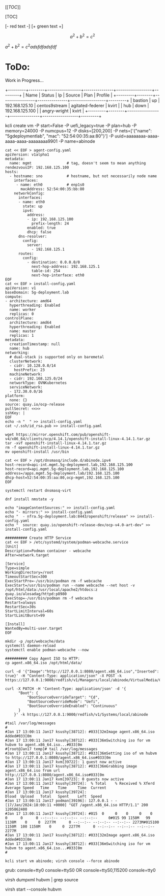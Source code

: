 
 [[_TOC_]]

 [TOC]

 [- red text -]
[+ green text +]
```math
a^2+b^2=c^2
```
$`a^2+b^2=c^2
adsfdf
adsfdf
`$ 

# ToDo:
Work in Progress...

>>>
+---------+--------+-----------------+---------------+------------------+---------+
|   Name  | Status |        Ip       |     Source    |       Plan       | Profile |
+---------+--------+-----------------+---------------+------------------+---------+
| bastion |   up   |  192.168.125.10 | centos9stream | agitated-federer |  kvirt  |
|   hub   |  down  | 192.168.125.100 |               |   angry-wright   |  kvirt  |
+---------+--------+-----------------+---------------+------------------+---------+
>>>


>>>
kcli create vm -P start=False -P uefi_legacy=true -P plan=hub -P memory=24000 -P numcpus=12 -P disks=[200,200] -P nets=['{"name": "5gdeploymentlab", "mac": "52:54:00:35:aa:80"}'] -P uuid=aaaaaaaa-aaaa-aaaa-aaaa-aaaaaaaa9901 -P name=abinode
>>>


```
cat << EOF > agent-config.yaml
apiVersion: v1alpha1
metadata:
  name: mgmt				# tag, doesn't seem to mean anything
rendezvousIP: 192.168.125.100
hosts:
  - hostname: sno			# hostname, but not necessarily node name
    interfaces:
     - name: eth0			# enp1s0
       macAddress: 52:54:00:35:bb:80
    networkConfig:
      interfaces:
      - name: eth0
        state: up
        ipv4:
          address:
          - ip: 192.168.125.100
            prefix-length: 24
          enabled: true
          dhcp: false
      dns-resolver:
        config:
          server:
            - 192.168.125.1
      routes:
        config:
          - destination: 0.0.0.0/0
            next-hop-address: 192.168.125.1
            table-id: 254
            next-hop-interface: eth0
EOF
cat << EOF > install-config.yaml
apiVersion: v1
baseDomain: 5g-deployment.lab
compute:
- architecture: amd64
  hyperthreading: Enabled
  name: worker
  replicas: 0
controlPlane:
  architecture: amd64
  hyperthreading: Enabled
  name: master
  replicas: 1
metadata:
  creationTimestamp: null
  name: hub
networking:
  # dual-stack is supported only on baremetal
  clusterNetwork:
  - cidr: 10.128.0.0/14
    hostPrefix: 23
  machineNetwork:
  - cidr: 192.168.125.0/24
  networkType: OVNKubernetes
  serviceNetwork:
  - 172.30.0.0/16
platform:
  none: {}
source: quay.io/ocp-release
pullSecret: <<>>
sshKey: |
EOF
echo -n "  " >> install-config.yaml
cat ~/.ssh/id_rsa.pub >> install-config.yaml
```


```
wget https://mirror.openshift.com/pub/openshift-v4/x86_64/clients/ocp/4.14.1/openshift-install-linux-4.14.1.tar.gz
tar -xvf openshift-install-linux-4.14.1.tar.gz
rm -f openshift-install-linux-4.14.1.tar.gz
mv openshift-install /usr/bin
```

```
cat << EOF > /opt/dnsmasq/include.d/abinode.ipv4
host-record=api-int.mgmt.5g-deployment.lab,192.168.125.100
host-record=api.mgmt.5g-deployment.lab,192.168.125.100
address=/apps.mgmt.5g-deployment.lab/192.168.125.100
dhcp-host=52:54:00:35:aa:80,ocp-mgmt,192.168.125.100
EOF
```
```
systemctl restart dnsmasq-virt
```

```
dnf install nmstate -y
```

```
echo "imageContentSources:" >> install-config.yaml
echo "- mirrors:" >> install-config.yaml
echo "  - nfra.5g-deployment.lab:8443/openshift/release" >> install-config.yaml
echo "  source: quay.io/openshift-release-dev/ocp-v4.0-art-dev" >> install-config.yaml
```

```
########## Create HTTP Service
cat << EOF > /etc/systemd/system/podman-webcache.service
[Unit]
Description=Podman container - webcache
After=network.target

[Service]
Type=simple
WorkingDirectory=/root
TimeoutStartSec=300
ExecStartPre=-/usr/bin/podman rm -f webcache
ExecStart=/usr/bin/podman run --name webcache --net host -v /opt/html/data:/usr/local/apache2/htdocs:z quay.io/alosadag/httpd:p8980 
ExecStop=-/usr/bin/podman rm -f webcache
Restart=always
RestartSec=30s
StartLimitInterval=60s
StartLimitBurst=99

[Install]
WantedBy=multi-user.target
EOF

mkdir -p /opt/webcache/data
systemctl daemon-reload
systemctl enable podman-webcache --now
```
```    
########## Copy Agent ISO to HTTP:
cp agent.x86_64.iso /opt/html/data/
```
```
curl -d '{"Image":"http://127.0.0.1:8080/agent.x86_64.iso","Inserted": true}' -H "Content-Type: application/json" -X POST -k https://127.0.0.1:9000/redfish/v1/Managers/local/abinode/VirtualMedia/Cd/Actions/VirtualMedia.InsertMedia
```

```
curl -X PATCH -H 'Content-Type: application/json' -d '{
      "Boot": {
          "BootSourceOverrideTarget": "Cd",
          "BootSourceOverrideMode": "Uefi",
          "BootSourceOverrideEnabled": "Continuous"
      }
    }' -k https://127.0.0.1:9000/redfish/v1/Systems/local/abinode
```

```
#tail /var/log/messages 
#
#Jan 17 13:00:11 Jan17 ksushy[38712]: #033[32mImage agent.x86_64.iso Added#033[0m
#Jan 17 13:00:11 Jan17 ksushy[38712]: #033[36mSwitching iso for vm hubvm to agent.x86_64.iso...#033[0m
#[root@Jan17 temp]# tail /var/log/messages 
#Jan 17 13:00:11 Jan17 ksushy[38712]: #033[36mSetting iso of vm hubvm to http://127.0.0.1:8080/agent.x86_64.iso#033[0m
#Jan 17 13:00:11 Jan17 kvm[39722]: 1 guest now active
#Jan 17 13:00:11 Jan17 ksushy[38712]: #033[36mGrabbing image agent.x86_64.iso from url http://127.0.0.1:8080/agent.x86_64.iso#033[0m
#Jan 17 13:00:11 Jan17 kvm[39723]: 0 guests now active
#Jan 17 13:00:11 Jan17 ksushy[39724]:  % Total    % Received % Xferd  Average Speed   Time    Time     Time  Current
#Jan 17 13:00:11 Jan17 ksushy[39724]:                                 Dload  Upload   Total   Spent    Left  Speed
#Jan 17 13:00:11 Jan17 podman[39196]: 127.0.0.1 - - [17/Jan/2024:18:00:11 +0000] "GET /agent.x86_64.iso HTTP/1.1" 200 1205862400
#Jan 17 13:00:11 Jan17 ksushy[39724]: #015  0     0    0     0    0     0      0      0 --:--:-- --:--:-- --:--:--     0#015 99 1150M   99 1138M    0     0  2277M      0 --:--:-- --:--:-- --:--:-- 2273M#015100 1150M  100 1150M    0     0  2277M      0 --:--:-- --:--:-- --:--:-- 2277M
#Jan 17 13:00:11 Jan17 ksushy[38712]: #033[32mImage agent.x86_64.iso Added#033[0m
#Jan 17 13:00:11 Jan17 ksushy[38712]: #033[36mSwitching iso for vm hubvm to agent.x86_64.iso...#033[0m
#
```

```
kcli start vm abinode; virsh console --force abinode
```

grub: 
console=tty0 console=ttyS0 
OR 
console=ttyS0,115200 console=tty0


virsh dumpxml hubvm | grep source
      <source file='/var/lib/libvirt/images/hubvm_0.img'/>
      <source file='/var/lib/libvirt/images/hubvm_1.img'/>
      <source file='/var/lib/libvirt/images/agent.x86_64.iso'/>
      <source network='tnc'/>


virsh start --console hubvm 


